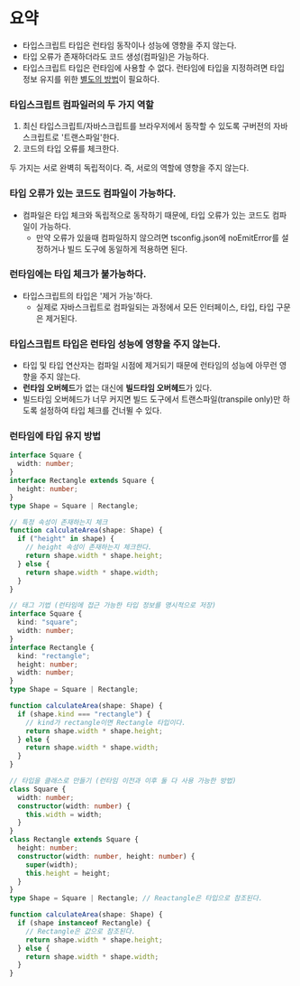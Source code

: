 # 요약

- 타입스크립트 타입은 런타임 동작이나 성능에 영향을 주지 않는다.
- 타입 오류가 존재하더라도 코드 생성(컴파일)은 가능하다.
- 타입스크립트 타입은 런타임에 사용할 수 없다. 런타임에 타입을 지정하려면 타입 정보 유지를 위한 [별도의 방법](#런타임에-타입-유지-방법)이 필요하다.

### 타입스크립트 컴파일러의 두 가지 역할

1. 최신 타입스크립트/자바스크립트를 브라우저에서 동작할 수 있도록 구버전의 자바스크립트로 '트랜스파일'한다.
2. 코드의 타입 오류를 체크한다.

두 가지는 서로 완벽히 독립적이다. 즉, 서로의 역할에 영향을 주지 않는다.

### 타입 오류가 있는 코드도 컴파일이 가능하다.

- 컴파일은 타입 체크와 독립적으로 동작하기 때문에, 타입 오류가 있는 코드도 컴파일이 가능하다.
  - 만약 오류가 있을때 컴파일하지 않으려면 tsconfig.json에 noEmitError를 설정하거나 빌드 도구에 동일하게 적용하면 된다.

### 런타임에는 타입 체크가 불가능하다.

- 타입스크립트의 타입은 '제거 가능'하다.
  - 실제로 자바스크립트로 컴파일되는 과정에서 모든 인터페이스, 타입, 타입 구문은 제거된다.

### 타입스크립트 타입은 런타임 성능에 영향을 주지 않는다.

- 타입 및 타입 연산자는 컴파일 시점에 제거되기 때문에 런타임의 성능에 아무런 영향을 주지 않는다.
- **런타임 오버헤드**가 없는 대신에 **빌드타임 오버헤드**가 있다.
- 빌드타임 오버헤드가 너무 커지면 빌드 도구에서 트랜스파일(transpile only)만 하도록 설정하여 타입 체크를 건너뛸 수 있다.

### 런타임에 타입 유지 방법

```typescript
interface Square {
  width: number;
}
interface Rectangle extends Square {
  height: number;
}
type Shape = Square | Rectangle;

// 특정 속성이 존재하는지 체크
function calculateArea(shape: Shape) {
  if ("height" in shape) {
    // height 속성이 존재하는지 체크한다.
    return shape.width * shape.height;
  } else {
    return shape.width * shape.width;
  }
}

// 태그 기법 (런타임에 접근 가능한 타입 정보를 명시적으로 저장)
interface Square {
  kind: "square";
  width: number;
}
interface Rectangle {
  kind: "rectangle";
  height: number;
  width: number;
}
type Shape = Square | Rectangle;

function calculateArea(shape: Shape) {
  if (shape.kind === "rectangle") {
    // kind가 rectangle이면 Rectangle 타입이다.
    return shape.width * shape.height;
  } else {
    return shape.width * shape.width;
  }
}

// 타입을 클래스로 만들기 (런타임 이전과 이후 둘 다 사용 가능한 방법)
class Square {
  width: number;
  constructor(width: number) {
    this.width = width;
  }
}
class Rectangle extends Square {
  height: number;
  constructor(width: number, height: number) {
    super(width);
    this.height = height;
  }
}
type Shape = Square | Rectangle; // Reactangle은 타입으로 참조된다.

function calculateArea(shape: Shape) {
  if (shape instanceof Rectangle) {
    // Rectangle은 값으로 참조된다.
    return shape.width * shape.height;
  } else {
    return shape.width * shape.width;
  }
}
```
